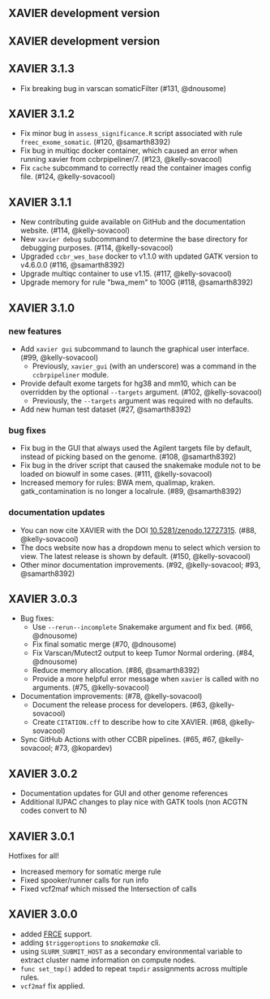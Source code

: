 ## XAVIER development version

## XAVIER development version

## XAVIER 3.1.3

- Fix breaking bug in varscan somaticFilter (#131, @dnousome)

## XAVIER 3.1.2

- Fix minor bug in `assess_significance.R` script associated with rule `freec_exome_somatic`. (#120, @samarth8392)
- Fix bug in multiqc docker container, which caused an error when running xavier from ccbrpipeliner/7. (#123, @kelly-sovacool)
- Fix `cache` subcommand to correctly read the container images config file. (#124, @kelly-sovacool)

## XAVIER 3.1.1

- New contributing guide available on GitHub and the documentation website. (#114, @kelly-sovacool)
- New `xavier debug` subcommand to determine the base directory for debugging purposes. (#114, @kelly-sovacool)
- Upgraded `ccbr_wes_base` docker to v1.1.0 with updated GATK version to v4.6.0.0 (#116, @samarth8392)
- Upgrade multiqc container to use v1.15. (#117, @kelly-sovacool)
- Upgrade memory for rule "bwa_mem" to 100G (#118, @samarth8392)

## XAVIER 3.1.0

### new features

- Add `xavier gui` subcommand to launch the graphical user interface. (#99, @kelly-sovacool)
  - Previously, `xavier_gui` (with an underscore) was a command in the `ccbrpipeliner` module.
- Provide default exome targets for hg38 and mm10, which can be overridden by the optional `--targets` argument. (#102, @kelly-sovacool)
  - Previously, the `--targets` argument was required with no defaults.
- Add new human test dataset (#27, @samarth8392)

### bug fixes

- Fix bug in the GUI that always used the Agilent targets file by default, instead of picking based on the genome. (#108, @samarth8392)
- Fix bug in the driver script that caused the snakemake module not to be loaded on biowulf in some cases. (#111, @kelly-sovacool)
- Increased memory for rules: BWA mem, qualimap, kraken. gatk_contamination is no longer a localrule. (#89, @samarth8392)

### documentation updates

- You can now cite XAVIER with the DOI [10.5281/zenodo.12727315](https://doi.org/10.5281/zenodo.12727315). (#88, @kelly-sovacool)
- The docs website now has a dropdown menu to select which version to view. The latest release is shown by default. (#150, @kelly-sovacool)
- Other minor documentation improvements. (#92, @kelly-sovacool; #93, @samarth8392)

## XAVIER 3.0.3

- Bug fixes:
  - Use `--rerun--incomplete` Snakemake argument and fix bed. (#66, @dnousome)
  - Fix final somatic merge (#70, @dnousome)
  - Fix Varscan/Mutect2 output to keep Tumor Normal ordering. (#84, @dnousome)
  - Reduce memory allocation. (#86, @samarth8392)
  - Provide a more helpful error message when `xavier` is called with no arguments. (#75, @kelly-sovacool)
- Documentation improvements: (#78, @kelly-sovacool)
  - Document the release process for developers. (#63, @kelly-sovacool)
  - Create `CITATION.cff` to describe how to cite XAVIER. (#68, @kelly-sovacool)
- Sync GitHub Actions with other CCBR pipelines. (#65, #67, @kelly-sovacool; #73, @kopardev)

## XAVIER 3.0.2

- Documentation updates for GUI and other genome references
- Additional IUPAC changes to play nice with GATK tools (non ACGTN codes convert to N)

## XAVIER 3.0.1

Hotfixes for all!

- Increased memory for somatic merge rule
- Fixed spooker/runner calls for run info
- Fixed vcf2maf which missed the Intersection of calls

## XAVIER 3.0.0

- added [FRCE](https://ncifrederick.cancer.gov/staff/frce/welcome) support.
- adding `$triggeroptions` to _snakemake_ cli.
- using `SLURM_SUBMIT_HOST` as a secondary environmental variable to extract cluster name information on compute nodes.
- `func set_tmp()` added to repeat `tmpdir` assignments across multiple rules.
- `vcf2maf` fix applied.

